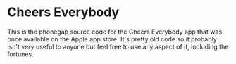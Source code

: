 # Cheers Everybody

This is the phonegap source code for the Cheers Everybody app that was once available on the Apple app store. 
It's pretty old code so it probably isn't very useful to anyone but feel free to use any aspect of it, including the fortunes.
